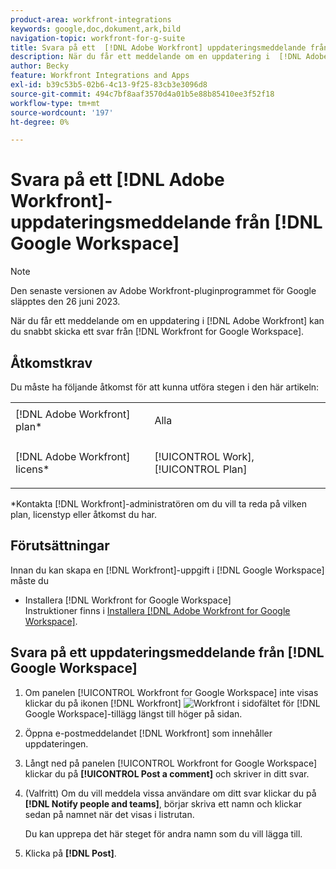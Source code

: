 ```yaml
---
product-area: workfront-integrations
keywords: google,doc,dokument,ark,bild
navigation-topic: workfront-for-g-suite
title: Svara på ett  [!DNL Adobe Workfront] uppdateringsmeddelande från Google Workspace
description: När du får ett meddelande om en uppdatering i  [!DNL Adobe] [!DNL Workfront] kan du snabbt skicka ett svar från Workfront för Google Workspace.
author: Becky
feature: Workfront Integrations and Apps
exl-id: b39c53b5-02b6-4c13-9f25-83cb3e3096d8
source-git-commit: 494c7bf8aaf3570d4a01b5e88b85410ee3f52f18
workflow-type: tm+mt
source-wordcount: '197'
ht-degree: 0%

---
```


# Svara på ett [!DNL Adobe Workfront]-uppdateringsmeddelande från [!DNL Google Workspace]

>[!NOTE]
>
>Den senaste versionen av Adobe Workfront-pluginprogrammet för Google släpptes den 26 juni 2023.

När du får ett meddelande om en uppdatering i [!DNL Adobe Workfront] kan du snabbt skicka ett svar från [!DNL Workfront for Google Workspace].

## Åtkomstkrav

Du måste ha följande åtkomst för att kunna utföra stegen i den här artikeln:

<table style="table-layout:auto"> 
 <col> 
 <col> 
 <tbody> 
  <tr> 
   <td role="rowheader">[!DNL Adobe Workfront] plan*</td> 
   <td> <p>Alla</p> </td> 
  </tr> 
  <tr> 
   <td role="rowheader">[!DNL Adobe Workfront] licens*</td> 
   <td> <p>[!UICONTROL Work], [!UICONTROL Plan]</p> </td> 
  </tr> 
  </tbody> 
</table>

&#42;Kontakta [!DNL Workfront]-administratören om du vill ta reda på vilken plan, licenstyp eller åtkomst du har.

## Förutsättningar

Innan du kan skapa en [!DNL Workfront]-uppgift i [!DNL Google Workspace] måste du

* Installera [!DNL Workfront for Google Workspace]\
   Instruktioner finns i [Installera [!DNL Adobe Workfront for Google Workspace]](../../workfront-integrations-and-apps/workfront-for-g-suite/install-workfront-for-gsuite.md).

## Svara på ett uppdateringsmeddelande från [!DNL Google Workspace]

1. Om panelen [!UICONTROL Workfront for Google Workspace] inte visas klickar du på ikonen [!DNL Workfront] ![Workfront ](assets/wf-lion-icon.png) i sidofältet för [!DNL Google Workspace]-tillägg längst till höger på sidan.
1. Öppna e-postmeddelandet [!DNL Workfront] som innehåller uppdateringen.
1. Långt ned på panelen [!UICONTROL Workfront for Google Workspace] klickar du på **[!UICONTROL Post a comment]** och skriver in ditt svar.
1. (Valfritt) Om du vill meddela vissa användare om ditt svar klickar du på **[!DNL Notify people and teams]**, börjar skriva ett namn och klickar sedan på namnet när det visas i listrutan.

   Du kan upprepa det här steget för andra namn som du vill lägga till.

1. Klicka på **[!DNL Post]**.
